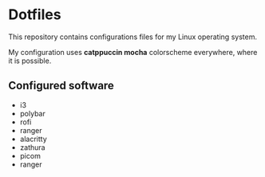 # Dotfiles
This repository contains configurations files for my Linux operating system.

My configuration uses **catppuccin mocha** colorscheme everywhere, where it is possible.

## Configured software
- i3
- polybar
- rofi
- ranger
- alacritty
- zathura
- picom
- ranger
